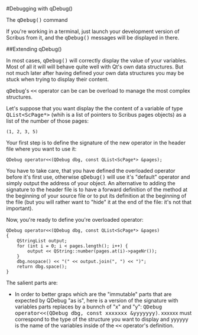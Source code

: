 #Debugging with qDebug()

The <kbd>qDebug()</kbd> command 

If you're working in a terminal, just launch your development version of Scribus from it, and the <kbd>qDebug()</kbd> messages will be displayed in there.

##Extending qDebug()

In most cases, <kbd>qDebug()</kbd> will correctly display the value of your variables. Most of all it will will behave quite well with Qt's own data structures. But not much later after having defined your own  data structures you may be stuck when trying to display their content.

<kbd>qDebug</kbd>'s <kbd><<</kbd> operator can be can be overload to manage the most complex structures.

Let's suppose that you want display the the content of a variable of type <kbd>QList<ScPage*></kbd> (whih is a list of pointers to Scribus pages objects) as a list of the number of those pages:

    (1, 2, 3, 5)

Your first step is to define the signature of the new operator in the header file where you want to use it:

    QDebug operator<<(QDebug dbg, const QList<ScPage*> &pages);

You have to take care, that you have defined the overloaded operator before it's first use, otherwise <kbd>qDebug()</kbd> will use it's "default" operator and simply output the address of your object.
An alternative to adding the signature to the header file is to have a forward definition of the method at the beginning of your source file or to put its definition at the beginning of the file (but you will rather want to "hide" it at the end of the file: it's not that important).


Now, you're ready to define you're overloaded operator:

    QDebug operator<<(QDebug dbg, const QList<ScPage*> &pages)
    {
        QStringList output;
        for (int i = 0; i < pages.length(); i++) {
            output << QString::number(pages.at(i)->pageNr());
        }
        dbg.nospace() << "(" << output.join(", ") << ")";
        return dbg.space();
    }

The salient parts are:

- In order to better graps which are the "immutable" parts that are expected by QDebug "as is", here is a version of the signature with variables parts replaces by a bunnch of "x" and "y": <kbd>QDebug operator<<(QDebug dbg, const xxxxxxx &yyyyyyy)</kbd>. xxxxxx must correspond to the type of the structure you want to display and yyyyyy is the name of the variables inside of the <kbd><<</kbd> operator's definition.

